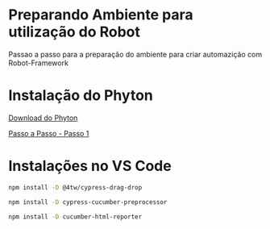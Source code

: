 # Preparando Ambiente para utilização do Robot

Passao a passo para a preparação do ambiente para criar automazição com Robot-Framework

# Instalação do Phyton
[Download do Phyton](https://www.python.org/downloads/)

[Passo a Passo - Passo 1](http://cursos.qaninja.io/roboweek-gratuito-1a-edicao/)





# Instalações no VS Code
```sh
npm install -D @4tw/cypress-drag-drop
```
```sh
npm install -D cypress-cucumber-preprocessor
```
```sh
npm install -D cucumber-html-reporter
```
